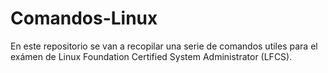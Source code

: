 # Comandos-Linux
En este repositorio se van a recopilar una serie de comandos utiles para el exámen de Linux Foundation Certified System Administrator (LFCS).
